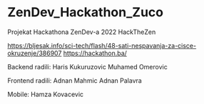 # ZenDev_Hackathon_Zuco
Projekat Hackathona ZenDev-a 2022 HackTheZen

https://bljesak.info/sci-tech/flash/48-sati-nespavanja-za-cisce-okruzenje/386907
https://hackathon.ba/

Backend radili:
  Haris Kukuruzovic
  Muhamed Omerovic
  
Frontend radili:
  Adnan Mahmic
  Adnan Palavra
  
Mobile:
  Hamza Kovacevic
